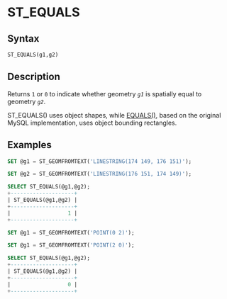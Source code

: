 # ST_EQUALS

## Syntax

```sql
ST_EQUALS(g1,g2)
```

## Description

Returns `1` or `0` to indicate whether geometry <em>`g1`</em> is spatially equal to geometry <em>`g2`</em>.

ST_EQUALS() uses object shapes, while [EQUALS()](/sql-statements-structure/geographic-geometric-features/geometry-relations/equals), based on the original MySQL implementation, uses object bounding rectangles.

## Examples

```sql
SET @g1 = ST_GEOMFROMTEXT('LINESTRING(174 149, 176 151)');

SET @g2 = ST_GEOMFROMTEXT('LINESTRING(176 151, 174 149)');

SELECT ST_EQUALS(@g1,@g2);
+--------------------+
| ST_EQUALS(@g1,@g2) |
+--------------------+
|                  1 |
+--------------------+
```

```sql
SET @g1 = ST_GEOMFROMTEXT('POINT(0 2)');

SET @g1 = ST_GEOMFROMTEXT('POINT(2 0)');

SELECT ST_EQUALS(@g1,@g2);
+--------------------+
| ST_EQUALS(@g1,@g2) |
+--------------------+
|                  0 |
+--------------------+
```